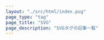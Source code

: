 ```yaml
---
layout: "./src/html/index.pug"
page_type: "tag"
page_title: "SVG"
page_description: "SVGタグの記事一覧"
---
```

